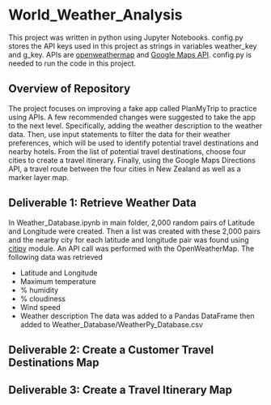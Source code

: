 # World_Weather_Analysis
This project was written in python using Jupyter Notebooks. config.py stores the API keys used in this project as strings in variables weather_key and g_key. APIs are [openweathermap](https://home.openweathermap.org/) and [Google Maps API](https://developers.google.com/maps). config.py is needed to run the code in this project.
## Overview of Repository

The project focuses on improving a fake app called PlanMyTrip to practice using APIs. A few recommended changes were suggested to take the app to the next level. Specifically, adding the weather description to the weather data. Then, use input statements to filter the data for their weather preferences, which will be used to identify potential travel destinations and nearby hotels. From the list of potential travel destinations, choose four cities to create a travel itinerary. Finally, using the Google Maps Directions API, a travel route between the four cities in New Zealand as well as a marker layer map.

## Deliverable 1: Retrieve Weather Data
In Weather_Database.ipynb in main folder, 2,000 random pairs of Latitude and Longitude were created. Then a list was created with these 2,000 pairs and the nearby city for each latitude and longitude pair was found using [citipy](https://github.com/wingchen/citipy) module. An API call was performed with the OpenWeatherMap. 
The following data was retrieved
- Latitude and Longitude
- Maximum temperature
- % humidity
- % cloudiness
- Wind speed
- Weather description 
The data was added to a Pandas DataFrame then added to Weather_Database/WeatherPy_Database.csv
## Deliverable 2: Create a Customer Travel Destinations Map

## Deliverable 3: Create a Travel Itinerary Map
